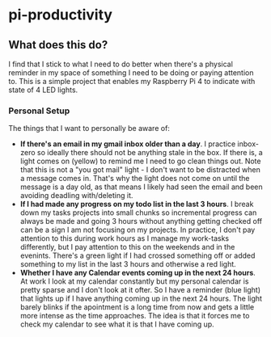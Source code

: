 # pi-productivity

## What does this do?
I find that I stick to what I need to do better when there's a physical reminder in my space of something I need to be doing or paying attention to. This is a simple project that enables my Raspberry Pi 4 to indicate with state of 4 LED lights.

### Personal Setup
The things that I want to personally be aware of:
- **If there's an email in my gmail inbox older than a day**. I practice inbox-zero so ideally there should not be anything stale in the box. If there is, a light comes on (yellow) to remind me I need to go clean things out. Note that this is not a "you got mail" light - I don't want to be distracted when a message comes in. That's why the light does not come on until the message is a day old, as that means I likely had seen the email and been avoiding deadling with/deleting it.
- **If I had made any progress on my todo list in the last 3 hours**. I break down my tasks projects into small chunks so incremental progress can always be made and going 3 hours without anything getting checked off can be a sign I am not focusing on my projects. In practice, I don't pay attention to this during work hours as I manage my work-tasks differently, but I pay attention to this on the weekends and in the evenints. There's a green light if I had crossed something off or added something to my list in the last 3 hours and otherwise a red light.
- **Whether I have any Calendar events coming up in the next 24 hours**. At work I look at my calendar constantly but my personal calendar is pretty sparse and I don't look at it ofter. So I have a reminder (blue light) that lights up if I have anything coming up in the next 24 hours. The light barely blinks if the apointment is a long time from now and gets a little more intense as the time approaches. The idea is that it forces me to check my calendar to see what it is that I have coming up. 
